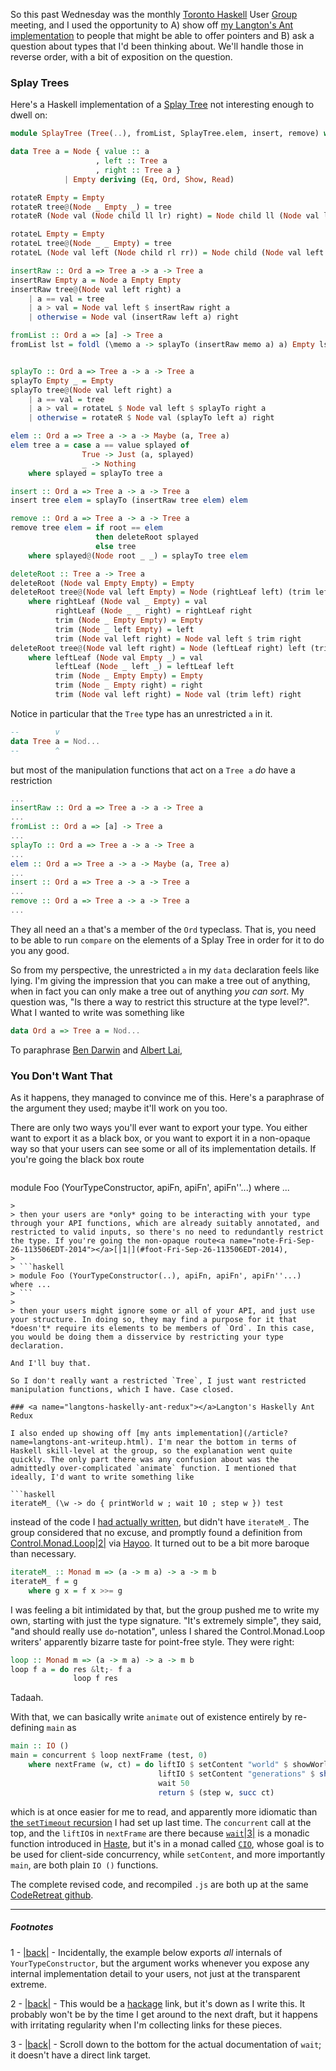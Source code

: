 So this past Wednesday was the monthly [Toronto Haskell](https://github.com/HaskellTO/projects) User [Group](https://groups.google.com/forum/#!forum/toronto-haskell) meeting, and I used the opportunity to A) show off [my Langton's Ant implementation](https://github.com/CodeRetreatTO/projects/blob/master/2014-09-langtons-ant/rabraham-and-inaimathi.hs) to people that might be able to offer pointers and B) ask a question about types that I'd been thinking about. We'll handle those in reverse order, with a bit of exposition on the question.

### <a name="splay-trees"></a>Splay Trees

Here's a Haskell implementation of a [Splay Tree](https://en.wikipedia.org/wiki/Splay_tree) not interesting enough to dwell on:

```haskell
module SplayTree (Tree(..), fromList, SplayTree.elem, insert, remove) where

data Tree a = Node { value :: a
                   , left :: Tree a
                   , right :: Tree a }
            | Empty deriving (Eq, Ord, Show, Read)

rotateR Empty = Empty
rotateR tree@(Node _ Empty _) = tree
rotateR (Node val (Node child ll lr) right) = Node child ll (Node val lr right)

rotateL Empty = Empty
rotateL tree@(Node _ _ Empty) = tree
rotateL (Node val left (Node child rl rr)) = Node child (Node val left rl) rr

insertRaw :: Ord a => Tree a -> a -> Tree a
insertRaw Empty a = Node a Empty Empty
insertRaw tree@(Node val left right) a 
    | a == val = tree
    | a > val = Node val left $ insertRaw right a
    | otherwise = Node val (insertRaw left a) right

fromList :: Ord a => [a] -> Tree a
fromList lst = foldl (\memo a -> splayTo (insertRaw memo a) a) Empty lst


splayTo :: Ord a => Tree a -> a -> Tree a
splayTo Empty _ = Empty
splayTo tree@(Node val left right) a
    | a == val = tree
    | a > val = rotateL $ Node val left $ splayTo right a
    | otherwise = rotateR $ Node val (splayTo left a) right

elem :: Ord a => Tree a -> a -> Maybe (a, Tree a)
elem tree a = case a == value splayed of
                True -> Just (a, splayed)
                _ -> Nothing
    where splayed = splayTo tree a

insert :: Ord a => Tree a -> a -> Tree a
insert tree elem = splayTo (insertRaw tree elem) elem

remove :: Ord a => Tree a -> a -> Tree a
remove tree elem = if root == elem
                   then deleteRoot splayed
                   else tree
    where splayed@(Node root _ _) = splayTo tree elem

deleteRoot :: Tree a -> Tree a
deleteRoot (Node val Empty Empty) = Empty
deleteRoot tree@(Node val left Empty) = Node (rightLeaf left) (trim left) Empty
    where rightLeaf (Node val _ Empty) = val
          rightLeaf (Node _ _ right) = rightLeaf right
          trim (Node _ Empty Empty) = Empty
          trim (Node _ left Empty) = left
          trim (Node val left right) = Node val left $ trim right
deleteRoot tree@(Node val left right) = Node (leftLeaf right) left (trim right)
    where leftLeaf (Node val Empty _) = val
          leftLeaf (Node _ left _) = leftLeaf left
          trim (Node _ Empty Empty) = Empty
          trim (Node _ Empty right) = right
          trim (Node val left right) = Node val (trim left) right 
```

Notice in particular that the `Tree` type has an unrestricted `a` in it.

```haskell
--        v
data Tree a = Nod...
--        ^ 
```

but most of the manipulation functions that act on a `Tree a` *do* have a restriction

```haskell
...
insertRaw :: Ord a => Tree a -> a -> Tree a
...
fromList :: Ord a => [a] -> Tree a
...
splayTo :: Ord a => Tree a -> a -> Tree a
...
elem :: Ord a => Tree a -> a -> Maybe (a, Tree a)
...
insert :: Ord a => Tree a -> a -> Tree a
...
remove :: Ord a => Tree a -> a -> Tree a
...
```

They all need an `a` that's a member of the `Ord` typeclass. That is, you need to be able to run `compare` on the elements of a Splay Tree in order for it to do you any good.

So from my perspective, the unrestricted `a` in my `data` declaration feels like lying. I'm giving the impression that you can make a tree out of anything, when in fact you can only make a tree out of anything *you can sort*. My question was, "Is there a way to restrict this structure at the type level?". What I wanted to write was something like

```haskell
data Ord a => Tree a = Nod...
```

To paraphrase [Ben Darwin](https://github.com/bcdarwin) and [Albert Lai](http://www.cs.toronto.edu/~trebla/personal/index.html),

### <a name="you-dont-want-that"></a>You Don't Want That

As it happens, they managed to convince me of this. Here's a paraphrase of the argument they used; maybe it'll work on you too.

There are only two ways you'll ever want to export your type. You either want to export it as a black box, or you want to export it in a non-opaque way so that your users can see some or all of its implementation details. If you're going the black box route
> 
> ```haskell
module Foo (YourTypeConstructor, apiFn, apiFn', apiFn''...) where ...
```
> 
> then your users are *only* going to be interacting with your type through your API functions, which are already suitably annotated, and restricted to valid inputs, so there's no need to redundantly restrict the type. If you're going the non-opaque route<a name="note-Fri-Sep-26-113506EDT-2014"></a>[|1|](#foot-Fri-Sep-26-113506EDT-2014), 
> 
> ```haskell
> module Foo (YourTypeConstructor(..), apiFn, apiFn', apiFn''...) where ...
> ```
> 
> then your users might ignore some or all of your API, and just use your structure. In doing so, they may find a purpose for it that *doesn't* require its elements to be members of `Ord`. In this case, you would be doing them a disservice by restricting your type declaration.

And I'll buy that.

So I don't really want a restricted `Tree`, I just want restricted manipulation functions, which I have. Case closed.

### <a name="langtons-haskelly-ant-redux"></a>Langton's Haskelly Ant Redux

I also ended up showing off [my ants implementation](/article?name=langtons-ant-writeup.html). I'm near the bottom in terms of Haskell skill-level at the group, so the explanation went quite quickly. The only part there was any confusion about was the admittedly over-complicated `animate` function. I mentioned that ideally, I'd want to write something like

```haskell
iterateM_ (\w -> do { printWorld w ; wait 10 ; step w }) test
```

instead of the code I [had actually written](https://github.com/CodeRetreatTO/projects/blob/93983f74a5c9fab3fc472ebff971b034152a0c9b/2014-09-langtons-ant/rabraham-and-inaimathi.hs#L75-L81), but didn't have `iterateM_`. The group considered that no excuse, and promptly found a definition from [Control.Monad.Loop](https://github.com/mokus0/monad-loops)<a name="note-Fri-Sep-26-113520EDT-2014"></a>[|2|](#foot-Fri-Sep-26-113520EDT-2014) via [Hayoo](http://hayoo.fh-wedel.de/). It turned out to be a bit more baroque than necessary.

```haskell
iterateM_ :: Monad m => (a -> m a) -> a -> m b
iterateM_ f = g
    where g x = f x >>= g
```

I was feeling a bit intimidated by that, but the group pushed me to write my own, starting with just the type signature. "It's extremely simple", they said, "and should really use `do`-notation", unless I shared the Control.Monad.Loop writers' apparently bizarre taste for point-free style. They were right:

```haskell
loop :: Monad m => (a -> m a) -> a -> m b
loop f a = do res &lt;- f a
              loop f res
```

Tadaah.

With that, we can basically write `animate` out of existence entirely by re-defining `main` as

```haskell
main :: IO ()
main = concurrent $ loop nextFrame (test, 0)
    where nextFrame (w, ct) = do liftIO $ setContent "world" $ showWorld w
                                 liftIO $ setContent "generations" $ show ct
                                 wait 50
                                 return $ (step w, succ ct)
```

which is at once easier for me to read, and apparently more idiomatic than [the `setTimeout` recursion](https://github.com/CodeRetreatTO/projects/blob/93983f74a5c9fab3fc472ebff971b034152a0c9b/2014-09-langtons-ant/rabraham-and-inaimathi.hs#L75-L81) I had set up last time. The `concurrent` call at the top, and the `liftIO`s in `nextFrame` are there because [`wait`](http://hackage.haskell.org/package/haste-compiler-0.4.2/docs/Haste-Concurrent.html)<a name="note-Fri-Sep-26-113536EDT-2014"></a>[|3|](#foot-Fri-Sep-26-113536EDT-2014) is a monadic function introduced in [Haste](http://haste-lang.org/), but it's in a monad called [`CIO`](http://hackage.haskell.org/package/haste-compiler-0.4.2/docs/Haste-Concurrent.html#t:CIO), whose goal is to be used for client-side concurrency, while `setContent`, and more importantly `main`, are both plain `IO ()` functions.

The complete revised code, and recompiled `.js` are both up at the same [CodeRetreat github](https://github.com/CodeRetreatTO/projects/blob/master/2014-09-langtons-ant/).

* * *
##### Footnotes

1 - <a name="foot-Fri-Sep-26-113506EDT-2014"></a>[|back|](#note-Fri-Sep-26-113506EDT-2014) - Incidentally, the example below exports *all* internals of `YourTypeConstructor`, but the argument works whenever you expose any internal implementation detail to your users, not just at the transparent extreme.

2 - <a name="foot-Fri-Sep-26-113520EDT-2014"></a>[|back|](#note-Fri-Sep-26-113520EDT-2014) - This would be a [hackage](http://hackage.haskell.org/) link, but it's down as I write this. It probably won't be by the time I get around to the next draft, but it happens with irritating regularity when I'm collecting links for these pieces.

3 - <a name="foot-Fri-Sep-26-113536EDT-2014"></a>[|back|](#note-Fri-Sep-26-113536EDT-2014) - Scroll down to the bottom for the actual documentation of `wait`; it doesn't have a direct link target.

